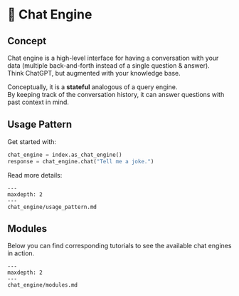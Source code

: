 # 💬 Chat Engine

## Concept
Chat engine is a high-level interface for having a conversation with your data
(multiple back-and-forth instead of a single question & answer).  
Think ChatGPT, but augmented with your knowledge base.  

Conceptually, it is a **stateful** analogous of a query engine.  
By keeping track of the conversation history, it can answer questions with past context in mind.  

## Usage Pattern
Get started with:
```python
chat_engine = index.as_chat_engine()
response = chat_engine.chat("Tell me a joke.")
```

Read more details:

```{toctree}
---
maxdepth: 2
---
chat_engine/usage_pattern.md
```


## Modules
Below you can find corresponding tutorials to see the available chat engines in action. 

```{toctree}
---
maxdepth: 2
---
chat_engine/modules.md
```